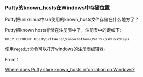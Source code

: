 ### Putty的known_hosts在Windows中存储位置

Putty把unix/linux中ssh使用的known_hosts文件存储在什么地方了？

Putty把known hosts存储在注册表中了，注册表中的键如下:

```
HKEY_CURRENT_USER\SoftWare\SimonTatham\PuTTY\SshHostKeys
```

使用`regedit`命令可以打开windows的注册表编辑器。

From：

[Where does Putty store known_hosts information on Windows?](https://superuser.com/questions/197489/where-does-putty-store-known-hosts-information-on-windows)